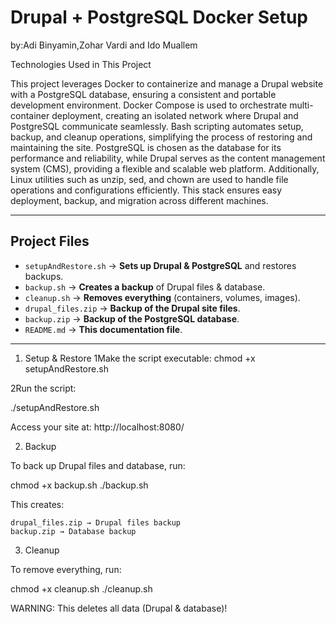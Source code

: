 # Drupal + PostgreSQL Docker Setup
by:Adi Binyamin,Zohar Vardi and Ido Muallem

Technologies Used in This Project

This project leverages Docker to containerize and manage a Drupal website with a PostgreSQL database, ensuring a consistent and portable development environment. Docker Compose is used to orchestrate multi-container deployment, creating an isolated network where Drupal and PostgreSQL communicate seamlessly. Bash scripting automates setup, backup, and cleanup operations, simplifying the process of restoring and maintaining the site. PostgreSQL is chosen as the database for its performance and reliability, while Drupal serves as the content management system (CMS), providing a flexible and scalable web platform. Additionally, Linux utilities such as unzip, sed, and chown are used to handle file operations and configurations efficiently. This stack ensures easy deployment, backup, and migration across different machines. 

---

## **Project Files**
- `setupAndRestore.sh` → **Sets up Drupal & PostgreSQL** and restores backups.
- `backup.sh` → **Creates a backup** of Drupal files & database.
- `cleanup.sh` → **Removes everything** (containers, volumes, images).
- `drupal_files.zip` → **Backup of the Drupal site files**.
- `backup.zip` → **Backup of the PostgreSQL database**.
- `README.md` → **This documentation file**.

---

1. Setup & Restore
1️Make the script executable:
chmod +x setupAndRestore.sh

2️Run the script:

./setupAndRestore.sh

Access your site at:
http://localhost:8080/

2. Backup

To back up Drupal files and database, run:

chmod +x backup.sh
./backup.sh

This creates:

    drupal_files.zip → Drupal files backup
    backup.zip → Database backup

3. Cleanup

To remove everything, run:

chmod +x cleanup.sh
./cleanup.sh

 WARNING: This deletes all data (Drupal & database)!

